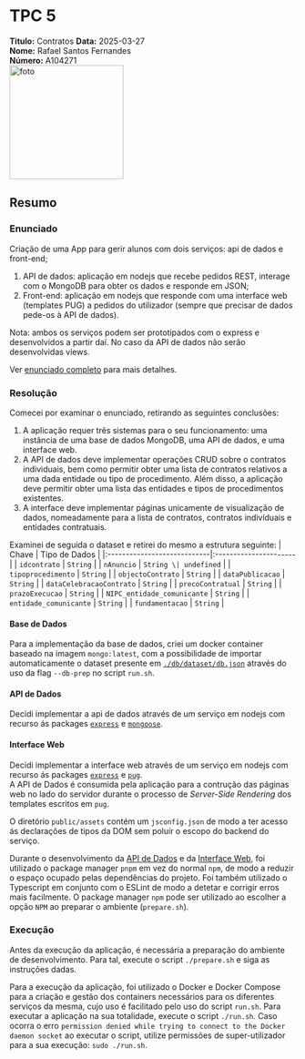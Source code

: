 # TPC 5

**Titulo:** Contratos
**Data:**  2025-03-27  
**Nome:** Rafael Santos Fernandes  
**Número:** A104271  
<img src="../assets/img/foto.jpg" alt="foto" width="200" />

## Resumo
### Enunciado
Criação de uma App para gerir alunos com dois serviços: api de dados e front-end;  
1. API de dados: aplicação em nodejs que recebe pedidos REST, interage com o MongoDB para obter os dados e responde em JSON;
2. Front-end: aplicação em nodejs que responde com uma interface web (templates PUG) a pedidos do utilizador (sempre que precisar de dados pede-os à API de dados).

Nota: ambos os serviços podem ser prototipados com o express e desenvolvidos a partir daí. No caso da API de dados não serão desenvolvidas views.

Ver [enunciado completo](./semana7_api_mdb_alunos.pdf) para mais detalhes.

### Resolução
Comecei por examinar o enunciado, retirando as seguintes conclusões:
1. A aplicação requer três sistemas para o seu funcionamento: uma instância de uma base de dados MongoDB, uma API de dados, e uma interface web.
2. A API de dados deve implementar operações CRUD sobre o contratos individuais, bem como permitir obter uma lista de contratos relativos a uma dada entidade ou tipo de procedimento. Além disso, a aplicação deve permitir obter uma lista das entidades e tipos de procedimentos existentes.
3. A interface deve implementar páginas unicamente de visualização de dados, nomeadamente para a lista de contratos, contratos indivíduais e entidades contratuais.

Examinei de seguida o dataset e retirei do mesmo a estrutura seguinte:
| Chave                       | Tipo de Dados         |
|:----------------------------|:----------------------|
| `idcontrato`                | `String`              |
| `nAnuncio`                  | `String \| undefined` |
| `tipoprocedimento`          | `String`              |
| `objectoContrato`           | `String`              |
| `dataPublicacao`            | `String`              |
| `dataCelebracaoContrato`    | `String`              |
| `precoContratual`           | `String`              |
| `prazoExecucao`             | `String`              |
| `NIPC_entidade_comunicante` | `String`              |
| `entidade_comunicante`      | `String`              |
| `fundamentacao`             | `String`              |

#### Base de Dados
Para a implementação da base de dados, criei um docker container baseado na imagem `mongo:latest`, com a possibilidade de importar automaticamente o dataset presente em [`./db/dataset/db.json`](./db/dataset/db.json) através do uso da flag `--db-prep` no script `run.sh`.

#### API de Dados
Decidi implementar a api de dados através de um serviço em nodejs com recurso ás packages [`express`](https://npmjs.com/package/express) e [`mongoose`](https://npmjs.com/package/mongoose).

#### Interface Web
Decidi implementar a interface web através de um serviço em nodejs com recurso ás packages [`express`](https://npmjs.com/package/express) e [`pug`](https://npmjs.com/package/pug).  
A API de Dados é consumida pela aplicação para a contrução das páginas web no lado do servidor durante o processo de *Server-Side Rendering* dos templates escritos em `pug`.

O diretório `public/assets` contém um `jsconfig.json` de modo a ter acesso ás declarações de tipos da DOM sem poluír o escopo do backend do serviço.

Durante o desenvolvimento da [API de Dados](#api-de-dados) e da [Interface Web](#interface-web), foi utilizado o package manager `pnpm` em vez do normal `npm`, de modo a reduzir o espaço ocupado pelas dependências do projeto. Foi também utilizado o Typescript em conjunto com o ESLint de modo a detetar e corrigir erros mais facilmente. O package manager `npm` pode ser utilizado ao escolher a opção `NPM` ao preparar o ambiente (`prepare.sh`).  

### Execução
Antes da execução da aplicação, é necessária a preparação do ambiente de desenvolvimento. Para tal, execute o script `./prepare.sh` e siga as instruções dadas.

Para a execução da aplicação, foi utilizado o Docker e Docker Compose para a criação e gestão dos containers necessários para os diferentes serviços da mesma, cujo uso é facilitado pelo uso do script `run.sh`. Para executar a aplicação na sua totalidade, execute o script `./run.sh`. Caso ocorra o erro `permission denied while trying to connect to the Docker daemon socket` ao executar o script, utilize permissões de super-utilizador para a sua execução: `sudo ./run.sh`.
